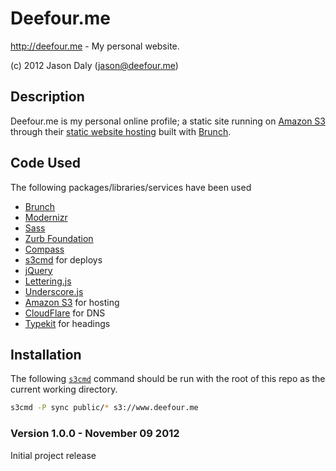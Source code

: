 # Deefour.me

http://deefour.me - My personal website.

(c) 2012 Jason Daly (jason@deefour.me)

## Description

Deefour.me is my personal online profile; a static site running on [Amazon S3](http://aws.amazon.com/s3/) through their [static website hosting](http://docs.amazonwebservices.com/AmazonS3/latest/dev/WebsiteHosting.html) built with [Brunch](http://brunch.io/).

## Code Used

The following packages/libraries/services have been used

  - [Brunch](http://brunch.io/)
  - [Modernizr](http://modernizr.com/)
  - [Sass](http://sass-lang.com/)
  - [Zurb Foundation](http://foundation.zurb.com/)
  - [Compass](http://compass-style.org/)
  - [s3cmd](http://s3tools.org/s3cmd) for deploys
  - [jQuery](http://jquery.com/)
  - [Lettering.js](https://github.com/deefour/lettering.js)
  - [Underscore.js](http://underscorejs.org/)
  - [Amazon S3](http://aws.amazon.com/s3/) for hosting
  - [CloudFlare](https://cloudflare.com) for DNS
  - [Typekit](https://typekit.com) for headings

## Installation

The following [`s3cmd`](http://s3tools.org/s3cmd) command should be run with the root of this repo as the current working directory.

```bash
s3cmd -P sync public/* s3://www.deefour.me
```

### Version 1.0.0 - November 09 2012

Initial project release